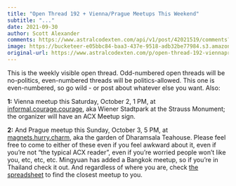 ```yaml
---
title: "Open Thread 192 + Vienna/Prague Meetups This Weekend"
subtitle: "..."
date: 2021-09-30
author: Scott Alexander
comments: https://www.astralcodexten.com/api/v1/post/42021519/comments?&all_comments=true
image: https://bucketeer-e05bbc84-baa3-437e-9518-adb32be77984.s3.amazonaws.com/public/images/892d4fef-2044-481c-a51b-8c5797246a53_800x555.jpeg
original-url: https://www.astralcodexten.com/p/open-thread-192-viennaprague-meetups
---
```

This is the weekly visible open thread. Odd-numbered open threads will be no-politics, even-numbered threads will be politics-allowed. This one is even-numbered, so go wild - or post about whatever else you want. Also:

**1:** Vienna meetup this Saturday, October 2, 1 PM, at [informal.courage.courage](https://w3w.co/informal.courage.courage), aka Wiener Stadtpark at the Strauss Monument; the organizer will have an ACX Meetup sign.

**2:** And Prague meetup this Sunday, October 3, 5 PM, at [magnets.hurry.charm](https://w3w.co/magnets.hurry.charm), aka the garden of Dharamsala Teahouse. Please feel free to come to either of these even if you feel awkward about it, even if you’re not “the typical ACX reader”, even if you’re worried people won’t like you, etc, etc, etc. Mingyuan has added a Bangkok meetup, so if you’re in Thailand check it out. And regardless of where you are, check [the spreadsheet](https://docs.google.com/spreadsheets/d/e/2PACX-1vTsSMKpBkT5y4yOIcUYqKGzuyZ7jdZTKSrp-bASqY6Y5VV0ta6_hNwVWWMI2wQDzj21TaA4lMS-KSio/pubhtml) to find the closest meetup to you.
